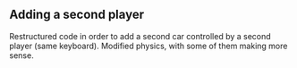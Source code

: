 ## Adding a second player

Restructured code in order to add a second car controlled by a second player (same keyboard).
Modified physics, with some of them making more sense.
